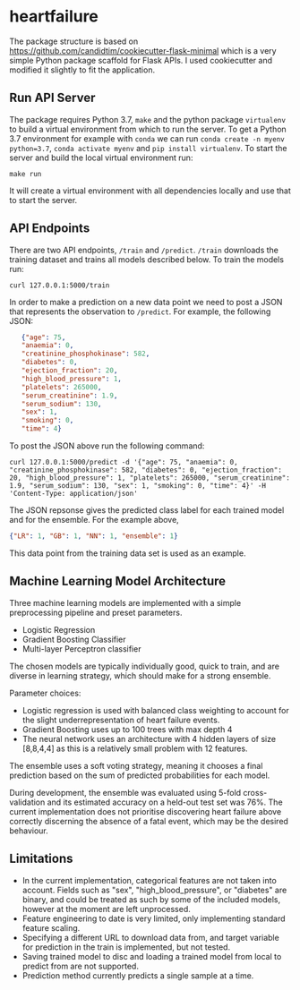 # heartfailure

The package structure is based on <https://github.com/candidtim/cookiecutter-flask-minimal> which is a very simple Python package scaffold for Flask APIs. I used cookiecutter and modified it slightly to fit the application.

## Run API Server

The package requires Python 3.7, `make` and the python package `virtualenv` to build a virtual environment from which to run the server. To get a Python 3.7 environment for example with `conda` we can run `conda create -n myenv python=3.7`, `conda activate myenv` and `pip install virtualenv`. To start the server and build the local virtual environment run:

   ``make run``
  
It will create a virtual environment with all dependencies locally and use that to start the server.

## API Endpoints

There are two API endpoints, `/train` and `/predict`. `/train` downloads the training dataset and trains all models described below. To train the models run:

   ``curl 127.0.0.1:5000/train``

In order to make a prediction on a new data point we need to post a JSON that represents the observation to `/predict`. For example, the following JSON:

   ```json
      {"age": 75,
      "anaemia": 0,
      "creatinine_phosphokinase": 582,
      "diabetes": 0,
      "ejection_fraction": 20,
      "high_blood_pressure": 1,
      "platelets": 265000,
      "serum_creatinine": 1.9,
      "serum_sodium": 130,
      "sex": 1,
      "smoking": 0,
      "time": 4}
   ```

To post the JSON above run the following command:

   ``curl 127.0.0.1:5000/predict -d '{"age": 75, "anaemia": 0, "creatinine_phosphokinase": 582, "diabetes": 0, "ejection_fraction": 20, "high_blood_pressure": 1, "platelets": 265000, "serum_creatinine": 1.9, "serum_sodium": 130, "sex": 1, "smoking": 0, "time": 4}' -H 'Content-Type: application/json'``

The JSON repsonse gives the predicted class label for each trained model and for the ensemble. For the example above,

```json
{"LR": 1, "GB": 1, "NN": 1, "ensemble": 1}
```

This data point from the training data set is used as an example. 

## Machine Learning Model Architecture

Three machine learning models are implemented with a simple preprocessing pipeline and preset parameters.

* Logistic Regression
* Gradient Boosting Classifier
* Multi-layer Perceptron classifier

The chosen models are typically individually good, quick to train, and are diverse in learning strategy, which should make for a strong ensemble. 

Parameter choices:

* Logistic regression is used with balanced class weighting to account for the slight underrepresentation of heart failure events.
* Gradient Boosting uses up to 100 trees with max depth 4
* The neural network uses an architecture with 4 hidden layers of size [8,8,4,4] as this is a relatively small problem with 12 features.

The ensemble uses a soft voting strategy, meaning it chooses a final prediction based on the sum of predicted probabilities for each model.

During development, the ensemble was evaluated using 5-fold cross-validation and its estimated accuracy on a held-out test set was 76%. The current implementation does not prioritise discovering heart failure above correctly discerning the absence of a fatal event, which may be the desired behaviour.

## Limitations

* In the current implementation, categorical features are not taken into account. Fields such as "sex", "high_blood_pressure", or "diabetes" are binary, and could be treated as such by some of the included models, however at the moment are left unprocessed.
* Feature engineering to date is very limited, only implementing standard feature scaling.
* Specifying a different URL to download data from, and target variable for prediction in the train is implemented, but not tested.
* Saving trained model to disc and loading a trained model from local to predict from are not supported.
* Prediction method currently predicts a single sample at a time.
